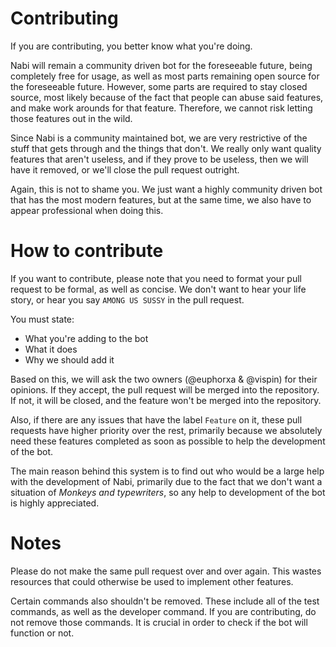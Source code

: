 # Contributing
If you are contributing, you better know what you're doing.

Nabi will remain a community driven bot for the foreseeable future, being completely free for usage, as
well as most parts remaining open source for the foreseeable future. However, some parts are required
to stay closed source, most likely because of the fact that people can abuse said features, and make
work arounds for that feature. Therefore, we cannot risk letting those features out in the wild.

Since Nabi is a community maintained bot, we are very restrictive of the stuff that gets through and
the things that don't. We really only want quality features that aren't useless, and if they prove to
be useless, then we will have it removed, or we'll close the pull request outright.

Again, this is not to shame you. We just want a highly community driven bot that has the most modern features,
but at the same time, we also have to appear professional when doing this.

# How to contribute
If you want to contribute, please note that you need to format your pull request to be formal, as well
as concise. We don't want to hear your life story, or hear you say `AMONG US SUSSY` in the pull request.

You must state:
* What you're adding to the bot
* What it does
* Why we should add it

Based on this, we will ask the two owners (@euphorxa & @vispin) for their opinions. If they accept,
the pull request will be merged into the repository. If not, it will be closed, and the feature won't
be merged into the repository.

Also, if there are any issues that have the label `Feature` on it, these pull requests have higher priority
over the rest, primarily because we absolutely need these features completed as soon as possible to help the
development of the bot.

The main reason behind this system is to find out who would be a large help with the development of Nabi,
primarily due to the fact that we don't want a situation of *Monkeys and typewriters*, so any help to
development of the bot is highly appreciated.

# Notes
Please do not make the same pull request over and over again. This wastes resources that could otherwise be
used to implement other features.

Certain commands also shouldn't be removed. These include all of the test commands, as well as the developer
command. If you are contributing, do not remove those commands. It is crucial in order to check if the bot will function or not.


